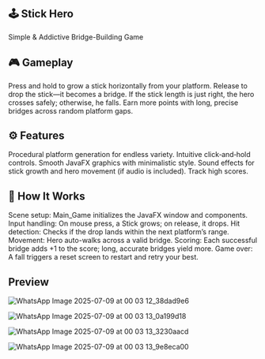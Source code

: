 ## 🕹️ Stick Hero
Simple & Addictive Bridge-Building Game

## 🎮 Gameplay
Press and hold to grow a stick horizontally from your platform.
Release to drop the stick—it becomes a bridge.
If the stick length is just right, the hero crosses safely; otherwise, he falls.
Earn more points with long, precise bridges across random platform gaps.

## ⚙️ Features
Procedural platform generation for endless variety.
Intuitive click‑and‑hold controls.
Smooth JavaFX graphics with minimalistic style.
Sound effects for stick growth and hero movement (if audio is included).
Track high scores.

## 🧠 How It Works
Scene setup: Main_Game initializes the JavaFX window and components.
Input handling: On mouse press, a Stick grows; on release, it drops.
Hit detection: Checks if the drop lands within the next platform’s range.
Movement: Hero auto-walks across a valid bridge.
Scoring: Each successful bridge adds +1 to the score; long, accurate bridges yield more.
Game over: A fall triggers a reset screen to restart and retry your best.

## Preview

![WhatsApp Image 2025-07-09 at 00 03 12_38dad9e6](https://github.com/user-attachments/assets/bbfadb1b-48c6-470d-ac12-c6f4c476eeaf)

![WhatsApp Image 2025-07-09 at 00 03 13_0a199d18](https://github.com/user-attachments/assets/b92bdbcc-8c66-4bf4-b37c-64c92f5f8554)

![WhatsApp Image 2025-07-09 at 00 03 13_3230aacd](https://github.com/user-attachments/assets/1f8d74f0-4bf2-4e0b-bb90-b30eed6ed4d0)

![WhatsApp Image 2025-07-09 at 00 03 13_9e8eca00](https://github.com/user-attachments/assets/a3c95c09-5335-4145-8918-13242c131ced)

